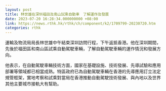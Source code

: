 ```yaml
---
layout: post
title: 林世雄在深圳福田及南山試乘自動車　了解運作及發展
date: 2023-07-20 16:28:34.000000000 +08:00
link: https://news.rthk.hk/rthk/ch/component/k2/1709799-20230720.htm
categories: rthk
---
```


運輸及物流局局長林世雄中午結束深圳訪問行程，下午返抵香港。他在深圳期間，先後於福田區和南山區試乘自動駕駛車輛，了解自動駕駛車輛的運作情況和發展方向。

他表示，在自動駕駛車輛技術方面，國家在基礎設施、技術發展、先導試驗和應用部署等領域都已相當成熟。特區政府已為自動駕駛車輛在香港的先導應用訂立法定規管框架，實地考察和試乘對當局在香港推動自動駕駛技術發展、與內地以及世界其他主要城市接軌大有幫助。
